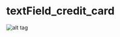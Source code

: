 # textField_credit_card

![alt tag](https://github.com/KennC/textField_credit_card/blob/master/demo.gif)
